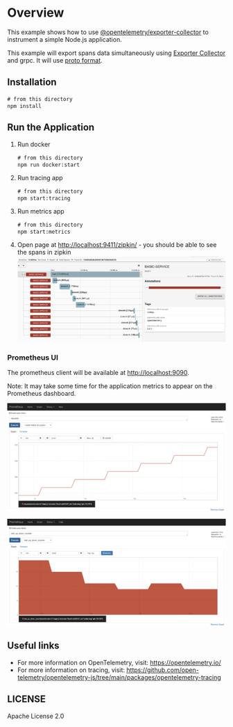 # Overview

This example shows how to use [@opentelemetry/exporter-collector](https://github.com/open-telemetry/opentelemetry-js/tree/main/packages/opentelemetry-exporter-collector) to instrument a simple Node.js application.

This example will export spans data simultaneously using [Exporter Collector](https://github.com/open-telemetry/opentelemetry-js/tree/main/packages/opentelemetry-exporter-collector) and grpc. It will use [proto format](https://github.com/open-telemetry/opentelemetry-proto).

## Installation

```shell script
# from this directory
npm install
```

## Run the Application

1. Run docker

    ```shell script
    # from this directory
    npm run docker:start
    ```

2. Run tracing app

    ```shell script
    # from this directory
    npm start:tracing
    ```

3. Run metrics app

    ```shell script
    # from this directory
    npm start:metrics
    ```

4. Open page at <http://localhost:9411/zipkin/> -  you should be able to see the spans in zipkin
![Screenshot of the running example](images/spans.png)

### Prometheus UI

The prometheus client will be available at <http://localhost:9090>.

Note: It may take some time for the application metrics to appear on the Prometheus dashboard.

<p align="center"><img src="../prometheus/images/prom-counter.png?raw=true"/></p>
<p align="center"><img src="../prometheus/images/prom-updowncounter.png?raw=true"/></p>

## Useful links

- For more information on OpenTelemetry, visit: <https://opentelemetry.io/>
- For more information on tracing, visit: <https://github.com/open-telemetry/opentelemetry-js/tree/main/packages/opentelemetry-tracing>

## LICENSE

Apache License 2.0
